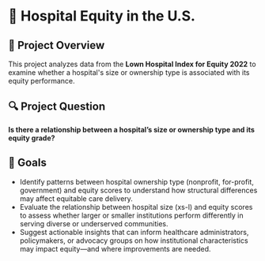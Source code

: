 # 🏥 Hospital Equity in the U.S.

## 📌 Project Overview
This project analyzes data from the **Lown Hospital Index for Equity 2022** to examine whether a hospital's size or ownership type is associated with its equity performance.

## 🔍 Project Question
**Is there a relationship between a hospital’s size or ownership type and its equity grade?**

## 🎯 Goals
- Identify patterns between hospital ownership type (nonprofit, for-profit, government) and equity scores to understand how structural differences may affect equitable care delivery.
- Evaluate the relationship between hospital size (xs-l) and equity scores to assess whether larger or smaller institutions perform differently in serving diverse or underserved communities.
- Suggest actionable insights that can inform healthcare administrators, policymakers, or advocacy groups on how institutional characteristics may impact equity—and where improvements are needed.

